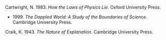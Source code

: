 Cartwright, N. 1983. *How the Laws of Physics Lie*. Oxford University Press.
* 1999\. *The Dappled World: A Study of the Boundaries of Science*. Cambridge University Press.

Craik, K. 1943. *The Nature of Explanation*. Cambridge University Press.
